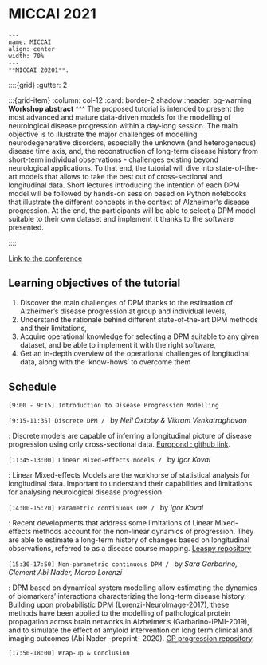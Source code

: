 # MICCAI 2021



```{figure} ../../_static/img/conferences/MICCAI_2021.png
---
name: MICCAI
align: center
width: 70%
---
**MICCAI 20201**.
```

::::{grid}
:gutter: 2

:::{grid-item}
:column: col-12
:card: border-2 shadow
:header: bg-warning
**Workshop abstract**
^^^
The proposed tutorial is intended to present the most advanced and mature data-driven models for the modelling of neurological disease progression within a day-long session. The main objective is to illustrate the major challenges of modelling neurodegenerative disorders, especially the unknown (and heterogeneous) disease time axis, and, the reconstruction of long-term disease history from short-term individual observations - challenges existing beyond neurological applications. To that end, the tutorial will dive into state-of-the-art models that allows to take the best out of cross-sectional and longitudinal data. Short lectures introducing the intention of each DPM model will be followed by hands-on session based on Python notebooks that illustrate the different concepts in the context of Alzheimer's disease progression. At the end, the participants will be able to select a DPM model suitable to their own dataset and implement it thanks to the software presented.

<!-- {badge}`Conference workshop,badge-primary`
{badge}`Hands-on session,badge-primary`
{badge}`Full day,badge-primary` -->
::::

[Link to the conference](https://www.miccai2021.org/en)

## Learning objectives of the tutorial


1. Discover the main challenges of DPM thanks to the estimation of Alzheimer’s disease progression  at group and individual levels,
2. Understand the rationale behind different state-of-the-art DPM methods and their limitations,
3. Acquire operational knowledge for selecting a DPM suitable to any given dataset, and be able to implement it with the right software,
4. Get an in-depth overview of the operational challenges of longitudinal data, along with the ‘know-hows’ to overcome them

## Schedule
`[9:00 - 9:15] Introduction to Disease Progression Modelling`

`[9:15-11:35] Discrete DPM / ` by _Neil Oxtoby & Vikram Venkatraghavan_

: Discrete models are capable of inferring a longitudinal picture of disease progression using only cross-sectional data. [Europond : github link](https://github.com/EuroPOND/europond-software).

`[11:45-13:00] Linear Mixed-effects models / ` by _Igor Koval_

: Linear Mixed-effects Models are the workhorse of statistical analysis for longitudinal data. Important to understand their capabilities and limitations for analysing neurological disease progression.

`[14:00-15:20] Parametric continuous DPM / ` by _Igor Koval_

: Recent developments that address some limitations of Linear Mixed-effects methods account for the non-linear dynamics of progression. They are able to estimate a long-term history of changes based on longitudinal observations, referred to as a disease course mapping.  [Leaspy repository](https://gitlab.com/icm-institute/aramislab/leaspy)

`[15:30-17:50] Non-parametric continuous DPM / ` by _Sara Garbarino, Clément Abi Nader, Marco Lorenzi_

: DPM based on dynamical system modelling allow estimating the dynamics of biomarkers’ interactions characterizing the long-term disease history.  Building upon probabilistic DPM (Lorenzi-NeuroImage-2017),  these methods have been applied to the modelling of pathological protein propagation across brain networks in Alzheimer’s (Garbarino-IPMI-2019), and to simulate the effect of amyloid intervention on long term clinical and imaging outcomes (Abi Nader -preprint- 2020). [GP progression repository](https://gitlab.inria.fr/epione/GP_progression_model_V2).

`[17:50-18:00] Wrap-up & Conclusion`
